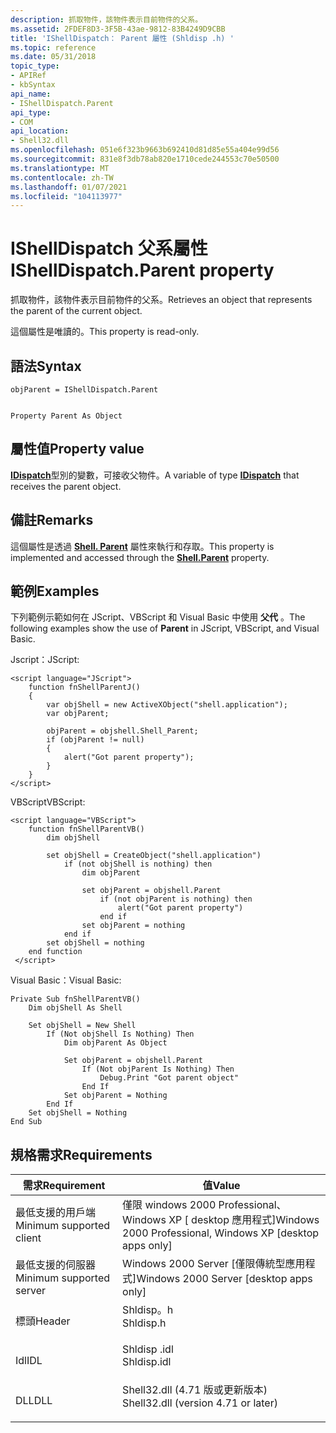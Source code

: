 ```yaml
---
description: 抓取物件，該物件表示目前物件的父系。
ms.assetid: 2FDEF8D3-3F5B-43ae-9812-83B4249D9CBB
title: 'IShellDispatch： Parent 屬性 (Shldisp .h) '
ms.topic: reference
ms.date: 05/31/2018
topic_type:
- APIRef
- kbSyntax
api_name:
- IShellDispatch.Parent
api_type:
- COM
api_location:
- Shell32.dll
ms.openlocfilehash: 051e6f323b9663b692410d81d85e55a404e99d56
ms.sourcegitcommit: 831e8f3db78ab820e1710cede244553c70e50500
ms.translationtype: MT
ms.contentlocale: zh-TW
ms.lasthandoff: 01/07/2021
ms.locfileid: "104113977"
---
```

# <a name="ishelldispatchparent-property"></a><span data-ttu-id="c6746-103">IShellDispatch 父系屬性</span><span class="sxs-lookup"><span data-stu-id="c6746-103">IShellDispatch.Parent property</span></span>

<span data-ttu-id="c6746-104">抓取物件，該物件表示目前物件的父系。</span><span class="sxs-lookup"><span data-stu-id="c6746-104">Retrieves an object that represents the parent of the current object.</span></span>

<span data-ttu-id="c6746-105">這個屬性是唯讀的。</span><span class="sxs-lookup"><span data-stu-id="c6746-105">This property is read-only.</span></span>

## <a name="syntax"></a><span data-ttu-id="c6746-106">語法</span><span class="sxs-lookup"><span data-stu-id="c6746-106">Syntax</span></span>


```JScript
objParent = IShellDispatch.Parent
```


```VB

Property Parent As Object
```





## <a name="property-value"></a><span data-ttu-id="c6746-107">屬性值</span><span class="sxs-lookup"><span data-stu-id="c6746-107">Property value</span></span>

<span data-ttu-id="c6746-108">[**IDispatch**](/windows/win32/api/oaidl/nn-oaidl-idispatch)型別的變數，可接收父物件。</span><span class="sxs-lookup"><span data-stu-id="c6746-108">A variable of type [**IDispatch**](/windows/win32/api/oaidl/nn-oaidl-idispatch) that receives the parent object.</span></span>

## <a name="remarks"></a><span data-ttu-id="c6746-109">備註</span><span class="sxs-lookup"><span data-stu-id="c6746-109">Remarks</span></span>

<span data-ttu-id="c6746-110">這個屬性是透過 [**Shell. Parent**](shell-parent.md) 屬性來執行和存取。</span><span class="sxs-lookup"><span data-stu-id="c6746-110">This property is implemented and accessed through the [**Shell.Parent**](shell-parent.md) property.</span></span>

## <a name="examples"></a><span data-ttu-id="c6746-111">範例</span><span class="sxs-lookup"><span data-stu-id="c6746-111">Examples</span></span>

<span data-ttu-id="c6746-112">下列範例示範如何在 JScript、VBScript 和 Visual Basic 中使用 **父代** 。</span><span class="sxs-lookup"><span data-stu-id="c6746-112">The following examples show the use of **Parent** in JScript, VBScript, and Visual Basic.</span></span>

<span data-ttu-id="c6746-113">Jscript：</span><span class="sxs-lookup"><span data-stu-id="c6746-113">JScript:</span></span>


```JScript
<script language="JScript">
    function fnShellParentJ()
    {
        var objShell = new ActiveXObject("shell.application");
        var objParent;

        objParent = objshell.Shell_Parent;
        if (objParent != null)
        {
            alert("Got parent property");
        }
    }
</script>
```



<span data-ttu-id="c6746-114">VBScript</span><span class="sxs-lookup"><span data-stu-id="c6746-114">VBScript:</span></span>


```VB
<script language="VBScript">
    function fnShellParentVB()
        dim objShell
        
        set objShell = CreateObject("shell.application")
            if (not objShell is nothing) then
                dim objParent

                set objParent = objshell.Parent
                    if (not objParent is nothing) then
                        alert("Got parent property")
                    end if
                set objParent = nothing
            end if
        set objShell = nothing
    end function
 </script>
```



<span data-ttu-id="c6746-115">Visual Basic：</span><span class="sxs-lookup"><span data-stu-id="c6746-115">Visual Basic:</span></span>


```VB
Private Sub fnShellParentVB()
    Dim objShell As Shell
    
    Set objShell = New Shell
        If (Not objShell Is Nothing) Then
            Dim objParent As Object
            
            Set objParent = objshell.Parent
                If (Not objParent Is Nothing) Then
                    Debug.Print "Got parent object"
                End If
            Set objParent = Nothing
        End If
    Set objShell = Nothing
End Sub
```



## <a name="requirements"></a><span data-ttu-id="c6746-116">規格需求</span><span class="sxs-lookup"><span data-stu-id="c6746-116">Requirements</span></span>



| <span data-ttu-id="c6746-117">需求</span><span class="sxs-lookup"><span data-stu-id="c6746-117">Requirement</span></span> | <span data-ttu-id="c6746-118">值</span><span class="sxs-lookup"><span data-stu-id="c6746-118">Value</span></span> |
|-------------------------------------|----------------------------------------------------------------------------------------------------------------|
| <span data-ttu-id="c6746-119">最低支援的用戶端</span><span class="sxs-lookup"><span data-stu-id="c6746-119">Minimum supported client</span></span><br/> | <span data-ttu-id="c6746-120">僅限 windows 2000 Professional、Windows XP \[ desktop 應用程式\]</span><span class="sxs-lookup"><span data-stu-id="c6746-120">Windows 2000 Professional, Windows XP \[desktop apps only\]</span></span><br/>                                         |
| <span data-ttu-id="c6746-121">最低支援的伺服器</span><span class="sxs-lookup"><span data-stu-id="c6746-121">Minimum supported server</span></span><br/> | <span data-ttu-id="c6746-122">Windows 2000 Server \[僅限傳統型應用程式\]</span><span class="sxs-lookup"><span data-stu-id="c6746-122">Windows 2000 Server \[desktop apps only\]</span></span><br/>                                                           |
| <span data-ttu-id="c6746-123">標頭</span><span class="sxs-lookup"><span data-stu-id="c6746-123">Header</span></span><br/>                   | <dl> <span data-ttu-id="c6746-124"><dt>Shldisp。h</dt></span><span class="sxs-lookup"><span data-stu-id="c6746-124"><dt>Shldisp.h</dt></span></span> </dl>                           |
| <span data-ttu-id="c6746-125">Idl</span><span class="sxs-lookup"><span data-stu-id="c6746-125">IDL</span></span><br/>                      | <dl> <span data-ttu-id="c6746-126"><dt>Shldisp .idl</dt></span><span class="sxs-lookup"><span data-stu-id="c6746-126"><dt>Shldisp.idl</dt></span></span> </dl>                         |
| <span data-ttu-id="c6746-127">DLL</span><span class="sxs-lookup"><span data-stu-id="c6746-127">DLL</span></span><br/>                      | <dl> <span data-ttu-id="c6746-128"><dt>Shell32.dll (4.71 版或更新版本) </dt></span><span class="sxs-lookup"><span data-stu-id="c6746-128"><dt>Shell32.dll (version 4.71 or later)</dt></span></span> </dl> |



 

 
